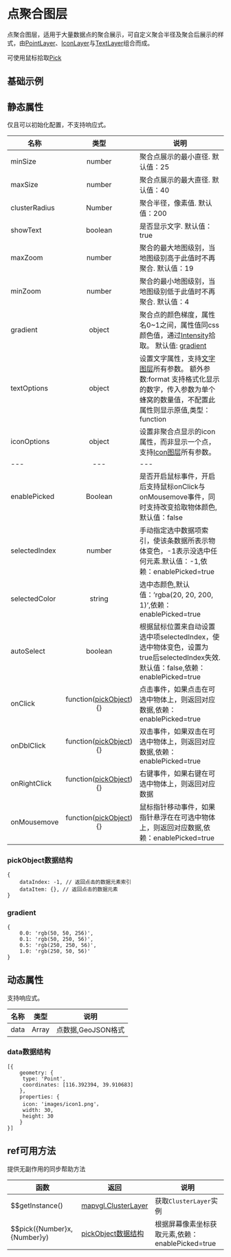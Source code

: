 # 点聚合图层
点聚合图层，适用于大量数据点的聚合展示，可自定义聚合半径及聚合后展示的样式，由[PointLayer](https://mapv.baidu.com/gl/docs/PointLayer.html)、[IconLayer](https://mapv.baidu.com/gl/docs/IconLayer.html)与[TextLayer](https://mapv.baidu.com/gl/docs/TextLayer.html)组合而成。

可使用鼠标拾取[Pick](https://mapv.baidu.com/gl/docs/Pick.html)

## 基础示例

<vuep template="#example"></vuep>

<script v-pre type="text/x-template" id="example">

  <template>
    <div class="bmap-page-container">
      <el-bmap vid="bmapDemo" :zoom="zoom" :center="center" class="bmap-demo">
        <el-bmapv-view>
            <el-bmapv-cluster-layer :data="data" :enable-picked="true" :auto-select="true" :on-click="(e)=>{clickMarker(e)}"></el-bmapv-cluster-layer>
        </el-bmapv-view>
      </el-bmap>
    </div>
  </template>

  <style>
    .bmap-demo {
      height: 300px;
    }
  </style>

  <script>
  
    module.exports = {
      name: 'bmap-page',
      data() {
        
        return {
          count: 1,
          zoom: 14,
          center: [121.5273285, 31.21515044],
          iconOptions: {
            icon: './assets/images/layer/position1.png',
            width: 20,
            height: 20
          },
          data: [{
              geometry: {
                  type: 'Point',
                  coordinates: [121.5273285, 31.21515044],
              },
              properties: {
                  icon: './assets/images/layer/position3.png',
                  width: 20,
                  height: 20
                }
          },{
              geometry: {
                  type: 'Point',
                  coordinates: [121.5273285, 31.21515044],
              },
              properties: {
                  icon: './assets/images/layer/position2.png',
                  width: 20,
                  height: 20
                }
          }]
        };
      },
      mounted(){
      },
      methods: {
        clickMarker(e){
            console.log(e);
        }
      }
    };
  </script>

</script>


## 静态属性
仅且可以初始化配置，不支持响应式。

名称 | 类型 | 说明
---|:---:|---
minSize | number | 聚合点展示的最小直径. 默认值：25
maxSize | number | 聚合点展示的最大直径. 默认值：40
clusterRadius | Number | 聚合半径，像素值. 默认值：200
showText | boolean | 是否显示文字. 默认值：true
maxZoom | number | 聚合的最大地图级别，当地图级别高于此值时不再聚合. 默认值：19
minZoom | number | 聚合的最小地图级别，当地图级别低于此值时不再聚合. 默认值：4
gradient | object | 聚合点的颜色梯度，属性名0~1之间，属性值同css颜色值，通过[Intensity](https://mapv.baidu.com/gl/docs/Intensity.html)拾取。 默认值: [gradient](#gradient) 
textOptions | object | 设置文字属性，支持[文字图层](https://mapv.baidu.com/gl/docs/TextLayer.html)所有参数。 额外参数:format 支持格式化显示的数字，传入参数为单个蜂窝的数量值，不配置此属性则显示原值,类型：function
iconOptions | object | 设置非聚合点显示的icon属性，而非显示一个点，支持[Icon图层](https://mapv.baidu.com/gl/docs/IconLayer.html)所有参数。
---|---|---
enablePicked | Boolean | 是否开启鼠标事件，开启后支持鼠标onClick与onMousemove事件，同时支持改变拾取物体颜色,默认值：false
selectedIndex | number | 手动指定选中数据项索引，使该条数据所表示物体变色，-1表示没选中任何元素.默认值：-1,依赖：enablePicked=true
selectedColor | string | 选中态颜色,默认值：’rgba(20, 20, 200, 1)’,依赖：enablePicked=true
autoSelect | boolean | 根据鼠标位置来自动设置选中项selectedIndex，使选中物体变色，设置为true后selectedIndex失效.默认值：false,依赖：enablePicked=true
onClick | function([pickObject](#pickObject数据结构)){} | 点击事件，如果点击在可选中物体上，则返回对应数据,依赖：enablePicked=true
onDblClick | function([pickObject](#pickObject数据结构)){} | 双击事件，如果双击在可选中物体上，则返回对应数据,依赖：enablePicked=true
onRightClick | function([pickObject](#pickObject数据结构)){} | 右键事件，如果右键在可选中物体上，则返回对应数据
onMousemove | function([pickObject](#pickObject数据结构)){} | 鼠标指针移动事件，如果指针悬浮在在可选中物体上，则返回对应数据,依赖：enablePicked=true

### pickObject数据结构
```
{
    dataIndex: -1, // 返回点击的数据元素索引
    dataItem: {}, // 返回点击的数据元素
}
```

### gradient
```
{
    0.0: 'rgb(50, 50, 256)',
    0.1: 'rgb(50, 250, 56)',
    0.5: 'rgb(250, 250, 56)',
    1.0: 'rgb(250, 50, 56)'
}
```



## 动态属性
支持响应式。

名称 | 类型 | 说明
---|---|---|
data | Array  | 点数据,GeoJSON格式
                         
### data数据结构
```
[{
    geometry: {
     type: 'Point',
     coordinates: [116.392394, 39.910683]
    },
    properties: {
     icon: 'images/icon1.png'，
     width: 30,
     height: 30
    }
}]
```

## ref可用方法
提供无副作用的同步帮助方法

函数 | 返回 | 说明
---|---|---|
$$getInstance() | [mapvgl.ClusterLayer](https://mapv.baidu.com/gl/docs/ClusterLayer.html) | 获取`ClusterLayer`实例
$$pick({Number}x, {Number}y) | [pickObject数据结构](#pickObject数据结构) | 根据屏幕像素坐标获取元素,依赖：enablePicked=true
